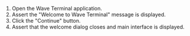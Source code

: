 1. Open the Wave Terminal application.
2. Assert the "Welcome to Wave Terminal" message is displayed.
3. Click the "Continue" button.
4. Assert that the welcome dialog closes and main interface is displayed.